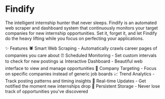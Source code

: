# Findify
The intelligent internship hunter that never sleeps.
Findify is an automated web scraper and dashboard system that continuously monitors your target companies for new internship opportunities. Set it, forget it, and let Findify do the heavy lifting while you focus on perfecting your applications.

✨ Features
🕷️ Smart Web Scraping - Automatically crawls career pages of companies you care about
⏰ Scheduled Monitoring - Set custom intervals to check for new postings
📊 Interactive Dashboard - Beautiful web interface to view and manage opportunities
🎯 Company Targeting - Focus on specific companies instead of generic job boards
📈 Trend Analytics - Track posting patterns and timing insights
🔔 Real-time Updates - Get notified the moment new internships drop
💾 Persistent Storage - Never lose track of opportunities you've discovered

